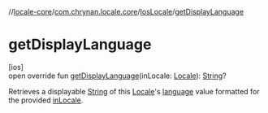 //[locale-core](../../../index.md)/[com.chrynan.locale.core](../index.md)/[IosLocale](index.md)/[getDisplayLanguage](get-display-language.md)

# getDisplayLanguage

[ios]\
open override fun [getDisplayLanguage](get-display-language.md)(inLocale: [Locale](../-locale/index.md#-1762194833%2FExtensions%2F2109559298)): [String](https://kotlinlang.org/api/latest/jvm/stdlib/kotlin/-string/index.html)?

Retrieves a displayable [String](https://kotlinlang.org/api/latest/jvm/stdlib/kotlin/-string/index.html) of this [Locale](../-locale/index.md#-1762194833%2FExtensions%2F2109559298)'s [language](language.md) value formatted for the provided [inLocale](get-display-language.md).
